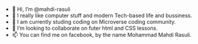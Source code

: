 - 👋 Hi, I’m @mahdi-rasuli
- 👀 I really like computer stuff and modern Tech-based life and bussiness.
- 🌱 I am currently studing coding on Microverse coding community.
- 💞️ I’m looking to collaborate on futer html and CSS lessons. 
- 📫 You can find me on facebook, by the name Mohammad Mahdi Rasuli.

<!---
mahdi-rasuli/mahdi-rasuli is a ✨ special ✨ repository because its `README.md` (this file) appears on your GitHub profile.
You can click the Preview link to take a look at your changes.
--->

